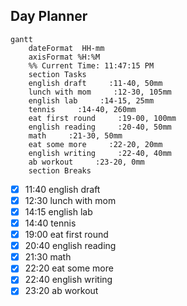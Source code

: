 ## Day Planner
```mermaid
gantt
    dateFormat  HH-mm
    axisFormat %H:%M
    %% Current Time: 11:47:15 PM
    section Tasks
    english draft     :11-40, 50mm
    lunch with mom     :12-30, 105mm
    english lab     :14-15, 25mm
    tennis     :14-40, 260mm
    eat first round     :19-00, 100mm
    english reading     :20-40, 50mm
    math     :21-30, 50mm
    eat some more     :22-20, 20mm
    english writing     :22-40, 40mm
    ab workout     :23-20, 0mm
    section Breaks

```

- [x] 11:40 english draft
- [x] 12:30 lunch with mom
- [x] 14:15 english lab
- [x] 14:40 tennis
- [x] 19:00 eat first round
- [x] 20:40 english reading
- [x] 21:30 math
- [x] 22:20 eat some more
- [x] 22:40 english writing
- [x] 23:20 ab workout
